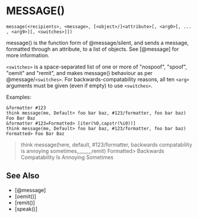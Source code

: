 # MESSAGE()
`message(<recipients>, <message>, [<object>/]<attribute>[, <arg0>[, ... , <arg9>][, <switches>]])`

  message() is the function form of @message/silent, and sends a message, formatted through an attribute, to a list of objects. See [@message] for more information.

  `<switches>` is a space-separated list of one or more of "nospoof", "spoof", "oemit" and "remit", and makes message() behaviour as per @message/`<switches>`. For backwards-compatability reasons, all ten `<arg>` arguments must be given (even if empty) to use `<switches>`.

  Examples:
```
&formatter #123
think message(me, Default> foo bar baz, #123/formatter, foo bar baz)
Foo Bar Baz
&formatter #123=Formatted> [iter(%0,capstr(%i0))]
think message(me, Default> foo bar baz, #123/formatter, foo bar baz)
Formatted> Foo Bar Baz
```

  > think message(here, default, #123/formatter, backwards compatability is annoying sometimes,,,,,,,,,,remit)
  Formatted> Backwards Compatability Is Annoying Sometimes


## See Also
- [@message]
- [oemit()]
- [remit()]
- [speak()]

